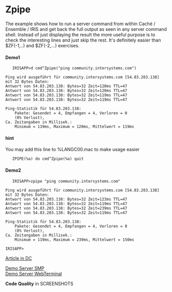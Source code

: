 # Zpipe
The example shows how to run a server command from within Caché / Ensemble / IRIS 
and get back the full output as seen in any server command shell. 
Instead of just displaying the result the more useful purpose is to check the interesting lines 
and just skip the rest. 
It's definitely easier than $ZF(-1,..) and $ZF(-2,...) exercises. 

#### Demo1 ###
~~~
   IRISAPP>d cmd^Zpipe("ping community.intersystems.com")
 
Ping wird ausgeführt für community.intersystems.com [54.83.203.138] mit 32 Bytes Daten:
Antwort von 54.83.203.138: Bytes=32 Zeit=120ms TTL=47
Antwort von 54.83.203.138: Bytes=32 Zeit=120ms TTL=47
Antwort von 54.83.203.138: Bytes=32 Zeit=119ms TTL=47
Antwort von 54.83.203.138: Bytes=32 Zeit=119ms TTL=47
 
Ping-Statistik für 54.83.203.138:
    Pakete: Gesendet = 4, Empfangen = 4, Verloren = 0
    (0% Verlust),
Ca. Zeitangaben in Millisek.:
    Minimum = 119ms, Maximum = 120ms, Mittelwert = 119ms
~~~
#### hint ####
You may add this line to %LANGC00.mac to make usage easier
~~~
   ZPIPE(%a) do cmd^Zpipe(%a) quit
~~~
#### Demo2 ####
~~~
   IRISAPP>zpipe "ping community.intersystems.com"
 
Ping wird ausgeführt für community.intersystems.com [54.83.203.138] mit 32 Bytes Daten:
Antwort von 54.83.203.138: Bytes=32 Zeit=123ms TTL=47
Antwort von 54.83.203.138: Bytes=32 Zeit=119ms TTL=47
Antwort von 54.83.203.138: Bytes=32 Zeit=239ms TTL=47
Antwort von 54.83.203.138: Bytes=32 Zeit=119ms TTL=47
 
Ping-Statistik für 54.83.203.138:
    Pakete: Gesendet = 4, Empfangen = 4, Verloren = 0
    (0% Verlust),
Ca. Zeitangaben in Millisek.:
    Minimum = 119ms, Maximum = 239ms, Mittelwert = 150ms
 
IRISAPP>
~~~

[Article in DC](https://community.intersystems.com/post/execute-server-commands-cach%C3%A9-ensemble-iris)     
     
[Demo Server SMP](https://zpipe.demo.community.intersystems.com/csp/sys/UtilHome.csp)   
[Demo Server WebTerminal](https://zpipe.demo.community.intersystems.com/terminal/)    
        
**Code Quality** in SCREENSHOTS   

